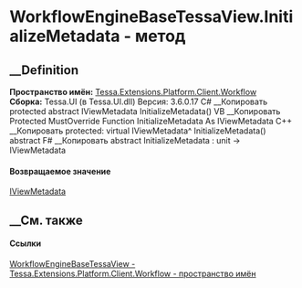# WorkflowEngineBaseTessaView.InitializeMetadata - метод
##  __Definition
 **Пространство имён:**
[Tessa.Extensions.Platform.Client.Workflow](N_Tessa_Extensions_Platform_Client_Workflow.htm)  
 **Сборка:** Tessa.UI (в Tessa.UI.dll) Версия: 3.6.0.17
C# __Копировать
     protected abstract IViewMetadata InitializeMetadata()
VB __Копировать
     Protected MustOverride Function InitializeMetadata As IViewMetadata
C++ __Копировать
     protected:
    virtual IViewMetadata^ InitializeMetadata() abstract
F# __Копировать
     abstract InitializeMetadata : unit -> IViewMetadata 
#### Возвращаемое значение
[IViewMetadata](T_Tessa_Views_Metadata_IViewMetadata.htm)
##  __См. также
#### Ссылки
[WorkflowEngineBaseTessaView -
](T_Tessa_Extensions_Platform_Client_Workflow_WorkflowEngineBaseTessaView.htm)
[Tessa.Extensions.Platform.Client.Workflow - пространство
имён](N_Tessa_Extensions_Platform_Client_Workflow.htm)
